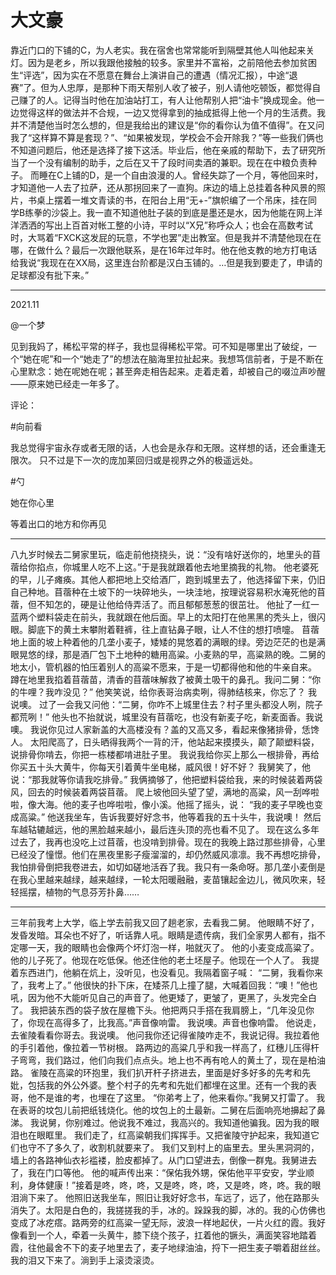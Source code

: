# 大文豪

靠近门口的下铺的C，为人老实。我在宿舍也常常能听到隔壁其他人叫他起来关灯。因为是老乡，所以我跟他接触的较多。家里并不富裕，之前陪他去参加贫困生“评选”，因为实在不愿意在舞台上演讲自己的遭遇（情况汇报），中途“退赛”了。但为人忠厚，是那种下雨天帮别人收了被子，别人请他吃顿饭，都觉得自己赚了的人。记得当时他在加油站打工，有人让他帮别人把“油卡”换成现金。他一边觉得这样的做法并不合规，一边又觉得拿到的抽成抵得上他一个月的生活费。我并不清楚他当时怎么想的，但是我给出的建议是“你的看你认为值不值得”。在又问我了“这样算不算是套现？”、“如果被发现，学校会不会开除我？”等一些我们俩也不知道问题后，他还是选择了接下这活。毕业后，他在亲戚的帮助下，去了研究所当了一个没有编制的助手，之后在又干了段时间卖酒的兼职。现在在中粮负责种子。
而睡在C上铺的D，是一个自由浪漫的人。曾经失踪了一个月，等他回来时，才知道他一人去了拉萨，还从那拐回来了一直狗。床边的墙上总挂着各种风景的照片，书桌上摆着一堆文青读的书，在阳台上用“无+-”旗帜编了一个吊床，挂在同学B练拳的沙袋上。我一直不知道他肚子装的到底是墨还是水，因为他能在网上洋洋洒洒的写出上百首对帐工整的小诗，平时以“X兄”称呼众人；也会在高数考试时，大骂着“FXCK这发屁的玩意，不学也罢”走出教室。但是我并不清楚他现在在哪，在做什么？最后一次跟他联系，是在16年过年时。他在他支教的地方打电话给我说“我现在在XX局，这里连台阶都是汉白玉铺的。…但是我到要走了，申请的足球都没有批下来。”

---



2021.11

@一个梦

见到我妈了，稀松平常的样子，我也显得稀松平常。可不知是哪里出了破绽，一个“她在呢”和一个“她走了”的想法在脑海里拉扯起来。我想笃信前者，于是不断在心里默念：她在呢她在呢；甚至奔走相告起来。走着走着，却被自己的啜泣声吵醒——原来她已经走一年多了。

评论：

#向前看

我总觉得宇宙永存或者无限的话，人也会是永存和无限。这样想的话，还会重逢无限次。
只不过是下一次的庞加莱回归或是视界之外的极遥远处。

#勺

她在你心里

等着出口的地方和你再见

---

八九岁时候去二舅家里玩，临走前他挠挠头，说：“没有啥好送你的，地里头的苜蓿给你掐点，你城里人吃不上这。”于是我就跟着他去地里摘我的礼物。
他老婆死的早，儿子瘫痪。其他人都把地上交给酒厂，跑到城里去了，他选择留下来，仍旧自己种地。苜蓿种在土坡下的一块碎地头，一块洼地，按理说容易积水淹死他的苜蓿，但不知怎的，硬是让他给侍弄活了。而且郁郁葱葱的很茁壮。
他扯了一红一蓝两个塑料袋走在前头，我就跟在他后面。早上的太阳打在他黑黑的秃头上，很闪眼。脚底下的黄土末攀附着鞋裤，往上直钻鼻子眼，让人不住的想打喷嚏。
苜蓿地上面的坡上种着他的几垄小麦子，矮矮的晃悠着的满眼的绿。旁边茫茫的也是满眼晃悠的绿，那是酒厂包下土地种的糖用高粱。小麦熟的早，高粱熟的晚。二舅的地太小，管机器的怕压着别人的高粱不愿来，于是一切都得他和他的牛亲自来。
蹲在地里我掐着苜蓿苗，清香的苜蓿味解救了被黄土吸干的鼻孔。我问二舅：“你的牛哩？我咋没见？”
他笑笑说，给你表哥治病卖咧，得肺结核来，你忘了？
我说噢。
过了一会我又问他：“二舅，你咋不上城里住去？村子里头都没人咧，院子都荒咧！”
他头也不抬就说，城里没有苜蓿吃，也没有新麦子吃，新麦面香。我说噢。
我说你见过人家新盖的大高楼没有？盖的又高又多，看起来像猪排骨，恁馋人。
太阳爬高了，日头晒得我两个一背的汗，他站起来摸摸头，颠了颠塑料袋，说排骨你啃去，你把一栋楼都啃进肚子里。
我说我给你买上那么一根排骨，再给你买五十头大黄牛，你每天引着黄牛坐电梯，威风很！好不好？
我舅笑了，他说：“那我就等你请我吃排骨。”
我俩摘够了，他把塑料袋给我，来的时候装着两袋风，回去的时候装着两袋苜蓿。
爬上坡他回头望了望，满地的高粱，风一刮哗啦啦，像大海。他的麦子也哗啦啦，像小溪。他摇了摇头，说：
“我的麦子早晚也变成高粱。”
他送我坐车，告诉我要好好念书，他等着我的五十头牛，我说噢！
然后车越轱辘越远，他的黑脸越来越小，最后连头顶的亮也看不见了。
现在这么多年过去了，我再也没吃上过苜蓿，也没啃到排骨。现在的我晚上路过那些排骨，心里已经没了憧憬。他们在黑夜里影子瘦溜溜的，却仍然威风凛凛。我不再想吃排骨，我怕排骨倒把我卷进去，如切如磋地活吞了我。我只有一条命呀。那几垄小麦倒是
在我心里越来越绿，越来越绿，一轮太阳暖融融，麦苗镶起金边儿，微风吹来，轻轻摇摆，植物的气息芬芳扑鼻……

----

三年前我考上大学，临上学去前我又回了趟老家，去看我二舅。
他眼睛不好了，发昏发暗。耳朵也不好了，听话靠人吼。眼睛是遗传病，我们全家男人都有，指不定哪一天，我的眼睛也会像两个坏灯泡一样，啪就灭了。
他的小麦变成高粱了。他的儿子死了。他现在吃低保。他还住他的老土坯屋子。他现在一个人了。
我提着东西进门，他躺在炕上，没听见，也没看见。我隔着窗子喊：
“二舅，我看你来了，我考上了。”
他很快的扑下床，在矮茶几上撞了腿，大喊着回我：“噢！”他也吼，因为他不大能听见自己的声音了。他更矮了，更皱了，更黑了，头发完全白了。
我把装东西的袋子放在屋檐下头。他把两只手搭在我肩膀上，“几年没见你了，你现在高得多了，比我高。”声音像响雷。
我说噢。声音也像响雷。
他说走，去雀陵看看你哥去。我说噢。
他问我你还记得雀陵咋走不，我说记得。我拉着他的手引着他，像拉着一节树根。
路两边的高粱几乎和我一样高了，红穗儿压得杆子弯弯，我们路过，他们向我们点点头。地上也不再有呛人的黄土了，现在是柏油路。
雀陵在高粱的环抱里，我们扒开杆子挤进去，里面是好多好多的先考和先妣，包括我的外公外婆。整个村子的先考和先妣们都埋在这里。还有一个我的表哥，他不是谁的考，也埋在了这里。
“你弟考上了，他来看你。”我舅又打雷了。
我在表哥的坟包儿前把纸钱烧化。他的坟包上的土最新。二舅在后面响亮地擤起了鼻涕。
我说舅，你别难过。他说我不难过，我高兴的。我知道他骗我。因为我的眼泪也在眼眶里。
我们走了，红高粱朝我们挥挥手。又把雀陵守护起来，我知道它们也守不了多久了，收割机就要来了。
我们又到村上的庙里去。里头黑洞洞的，墙上的各路神仙衣衫褴褛，脸皮都掉了。从门口望进去，倒像一群鬼。我舅进去了，我在门口等他。
他的喊声传出来：“保佑我外甥，保佑他平平安安，学业顺利，身体健康！”接着是咚，咚，咚，又是咚，咚，咚，又是咚，咚，咚。我的眼泪淌下来了。
他照旧送我坐车，照旧让我好好念书，车远了，远了，他在路那头消失了。太阳是白色的，我搓搓我的手，冰的。跺跺我的脚，冰的。我的心仿佛也变成了冰疙瘩。路两旁的红高粱一望无际，波浪一样地起伏，一片火红的霞。我好像看到一个人，牵着一头黄牛，膝下绕个孩子，扛着他的镢头，满面笑容地踏着霞，往他最舍不下的麦子地里去了，麦子地绿油油，捋下一把生麦子嚼着甜丝丝。我的泪又下来了。淌到手上滚烫滚烫。